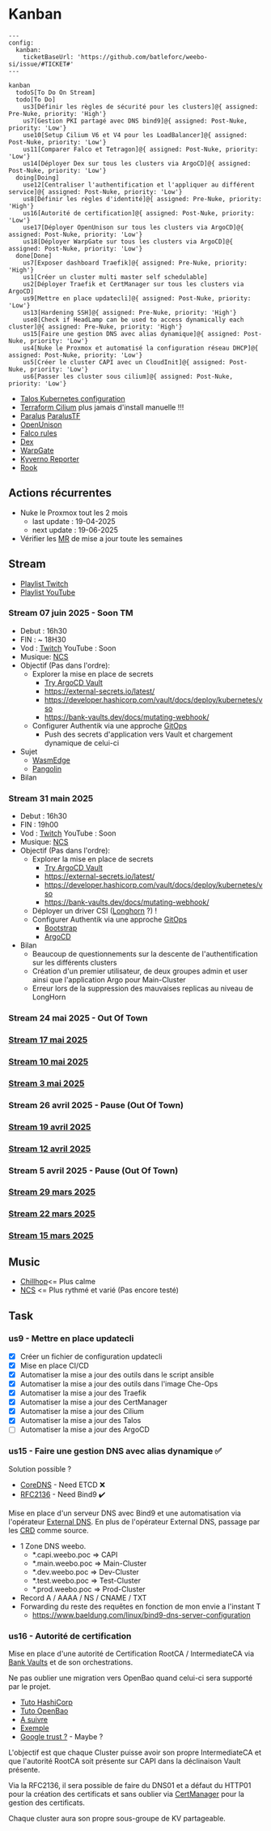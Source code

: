 # Kanban

```mermaid
---
config:
  kanban:
    ticketBaseUrl: 'https://github.com/batleforc/weebo-si/issue/#TICKET#'
---

kanban
  todoS[To Do On Stream]
  todo[To Do]
    us3[Définir les règles de sécurité pour les clusters]@{ assigned: Pre-Nuke, priority: 'High'}
    us7[Gestion PKI partagé avec DNS bind9]@{ assigned: Post-Nuke, priority: 'Low'}
    use10[Setup Cilium V6 et V4 pour les LoadBalancer]@{ assigned: Post-Nuke, priority: 'Low'}
    us11[Comparer Falco et Tetragon]@{ assigned: Post-Nuke, priority: 'Low'}
    us14[Déployer Dex sur tous les clusters via ArgoCD]@{ assigned: Post-Nuke, priority: 'Low'}
  doing[Doing]
    use12[Centraliser l'authentification et l'appliquer au différent service]@{ assigned: Post-Nuke, priority: 'Low'}
    us8[Définir les règles d'identité]@{ assigned: Pre-Nuke, priority: 'High'}
    us16[Autorité de certification]@{ assigned: Post-Nuke, priority: 'Low'}
    use17[Déployer OpenUnison sur tous les clusters via ArgoCD]@{ assigned: Post-Nuke, priority: 'Low'}
    us18[Déployer WarpGate sur tous les clusters via ArgoCD]@{ assigned: Post-Nuke, priority: 'Low'}
  done[Done]
    us7[Exposer dashboard Traefik]@{ assigned: Pre-Nuke, priority: 'High'}
    us1[Créer un cluster multi master self schedulable]
    us2[Déployer Traefik et CertManager sur tous les clusters via ArgoCD]
    us9[Mettre en place updatecli]@{ assigned: Post-Nuke, priority: 'Low'}
    us13[Hardening SSH]@{ assigned: Pre-Nuke, priority: 'High'}
    use8[Check if HeadLamp can be used to access dynamically each cluster]@{ assigned: Pre-Nuke, priority: 'High'}
    us15[Faire une gestion DNS avec alias dynamique]@{ assigned: Post-Nuke, priority: 'Low'}
    us4[Nuke le Proxmox et automatisé la configuration réseau DHCP]@{ assigned: Post-Nuke, priority: 'Low'}
    us5[Créer le cluster CAPI avec un CloudInit]@{ assigned: Post-Nuke, priority: 'Low'}
    us6[Passer les cluster sous cilium]@{ assigned: Post-Nuke, priority: 'Low'}
```

- [Talos Kubernetes configuration](https://www.talos.dev/v1.9/reference/configuration/v1alpha1/config/)
- [Terraform Cilium](https://registry.terraform.io/providers/littlejo/cilium/latest/docs/resources/cilium) plus jamais d'install manuelle !!!
- [Paralus](https://www.paralus.io/docs/Installation/) [ParalusTF](https://registry.terraform.io/providers/iherbllc/paralus/latest/docs)
- [OpenUnison](https://openunison.github.io/)
- [Falco rules](https://une-tasse-de.cafe/blog/falco/)
- [Dex](https://dexidp.io/)
- [WarpGate](https://warpgate.null.page/docs/)
- [Kyverno Reporter](https://kyverno.github.io/policy-reporter-docs/getting-started/installation.html)
- [Rook](https://rook.io/docs/rook/latest-release/Storage-Configuration/Object-Storage-RGW/object-storage/#create-local-object-stores-with-pool-placements)

## Actions récurrentes

- Nuke le Proxmox tout les 2 mois
  - last update : 19-04-2025
  - next update : 19-06-2025
- Vérifier les [MR](https://github.com/batleforc/weebo-si/pulls?q=is%3Aopen+is%3Apr+label%3AUpdateCLI) de mise a jour toute les semaines

## Stream

- [Playlist Twitch](https://www.twitch.tv/collections/Gha3LW0WLRh8hg)
- [Playlist YouTube](https://youtube.com/playlist?list=PLgGm8OmIPBhnlGhLG4RhUXV8zUvBmvl-O&si=dIglK5lVrDIImCQo)

### Stream 07 juin 2025 - Soon TM

- Debut : 16h30
- FIN : ~ 18H30
- Vod : [Twitch](https://www.twitch.tv/batleforc) YouTube : Soon
- Musique: [NCS](https://ncs.io/)
- Objectif (Pas dans l'ordre):
  - Explorer la mise en place de secrets
    - [Try ArgoCD Vault](https://argocd-vault-plugin.readthedocs.io/en/stable/installation/)
    - <https://external-secrets.io/latest/>
    - <https://developer.hashicorp.com/vault/docs/deploy/kubernetes/vso>
    - <https://bank-vaults.dev/docs/mutating-webhook/>
  - Configurer Authentik via une approche [GitOps](https://registry.terraform.io/providers/goauthentik/authentik/latest/docs)
    - Push des secrets d'application vers Vault et chargement dynamique de celui-ci
- Sujet
  - [WasmEdge](https://github.com/siderolabs/extensions/tree/main/container-runtime/wasmedge)
  - [Pangolin](https://docs.fossorial.io/Pangolin/overview)
- Bilan

### Stream 31 main 2025

- Debut : 16h30
- FIN : 19h00
- Vod : [Twitch](https://www.twitch.tv/videos/2473394722) YouTube : Soon
- Musique: [NCS](https://ncs.io/)
- Objectif (Pas dans l'ordre):
  - Explorer la mise en place de secrets
    - [Try ArgoCD Vault](https://argocd-vault-plugin.readthedocs.io/en/stable/installation/)
    - <https://external-secrets.io/latest/>
    - <https://developer.hashicorp.com/vault/docs/deploy/kubernetes/vso>
    - <https://bank-vaults.dev/docs/mutating-webhook/>
  - Déployer un driver CSI ([Longhorn](https://www.talos.dev/v1.10/kubernetes-guides/configuration/storage/) ?) !
  - Configurer Authentik via une approche [GitOps](https://registry.terraform.io/providers/goauthentik/authentik/latest/docs)
    - [Bootstrap](https://docs.goauthentik.io/docs/install-config/automated-install)
    - [ArgoCD](https://docs.goauthentik.io/integrations/services/argocd/)
- Bilan
  - Beaucoup de questionnements sur la descente de l'authentification sur les différents clusters
  - Création d'un premier utilisateur, de deux groupes admin et user ainsi que l'application Argo pour Main-Cluster
  - Erreur lors de la suppression des mauvaises replicas au niveau de LongHorn

### Stream 24 mai 2025 - Out Of Town

### [Stream 17 mai 2025](/0.introduction/stream/17-05-2025.html)

### [Stream 10 mai 2025](/0.introduction/stream/10-05-2025.html)

### [Stream 3 mai 2025](/0.introduction/stream/03-05-2025.html)

### Stream 26 avril 2025 - Pause (Out Of Town)

### [Stream 19 avril 2025](/0.introduction/stream/19-04-2025.html)

### [Stream 12 avril 2025](/0.introduction/stream/12-04-2025.html)

### Stream 5 avril 2025 - Pause (Out Of Town)

### [Stream 29 mars 2025](/0.introduction/stream/29-03-2025.html)

### [Stream 22 mars 2025](/0.introduction/stream/22-03-2025.html)

### [Stream 15 mars 2025](/0.introduction/stream/15-03-2025.html)

## Music

- [Chillhop](https://app.chillhop.com/)<= Plus calme
- [NCS](https://ncs.io/) <= Plus rythmé et varié (Pas encore testé)

## Task

### us9 - Mettre en place updatecli

- [x] Créer un fichier de configuration updatecli
- [x] Mise en place CI/CD
- [x] Automatiser la mise a jour des outils dans le script ansible
- [x] Automatiser la mise a jour des outils dans l'image Che-Ops
- [x] Automatiser la mise a jour des Traefik
- [x] Automatiser la mise a jour des CertManager
- [x] Automatiser la mise a jour des Cilium
- [x] Automatiser la mise a jour des Talos
- [ ] Automatiser la mise a jour des ArgoCD

### us15 - Faire une gestion DNS avec alias dynamique ✅

Solution possible ?

- [CoreDNS](https://coredns.io/) - Need ETCD ❌
- [RFC2136](https://github.com/kubernetes-sigs/external-dns/blob/master/docs/tutorials/rfc2136.md) - Need Bind9 ✔️

Mise en place d'un serveur DNS avec Bind9 et une automatisation via l'opérateur [External DNS](https://github.com/kubernetes-sigs/external-dns). En plus de l'opérateur External DNS, passage par les [CRD](https://github.com/kubernetes-sigs/external-dns/blob/master/docs/sources/crd.md) comme source.

- 1 Zone DNS weebo.
  - *.capi.weebo.poc => CAPI
  - *.main.weebo.poc => Main-Cluster
  - *.dev.weebo.poc => Dev-Cluster
  - *.test.weebo.poc => Test-Cluster
  - *.prod.weebo.poc => Prod-Cluster
- Record A / AAAA / NS / CNAME / TXT
- Forwarding du reste des requêtes en fonction de mon envie a l'instant T
  - <https://www.baeldung.com/linux/bind9-dns-server-configuration>

### us16 - Autorité de certification

Mise en place d'une autorité de Certification RootCA / IntermediateCA via [Bank Vaults](https://bank-vaults.dev/) et de son orchestrations.

Ne pas oublier une migration vers OpenBao quand celui-ci sera supporté par le projet.

- [Tuto HashiCorp](https://developer.hashicorp.com/vault/tutorials/pki/pki-engine)
- [Tuto OpenBao](https://openbao.org/docs/secrets/pki/quick-start-root-ca/)
- [A suivre](https://github.com/bank-vaults/bank-vaults/issues/3077)
- [Exemple](https://github.com/bank-vaults/bank-vaults/blob/main/vault-config.yml)
- [Google trust ?](https://serverfault.com/questions/946756/ssl-certificate-in-system-store-not-trusted-by-chrome) - Maybe ?

L'objectif est que chaque Cluster puisse avoir son propre IntermediateCA et que l'autorité RootCA soit présente sur CAPI dans la déclinaison Vault présente.

Via la RFC2136, il sera possible de faire du DNS01 et a défaut du HTTP01 pour la création des certificats et sans oublier via [CertManager](https://cert-manager.io/docs/) pour la gestion des certificats.

Chaque cluster aura son propre sous-groupe de KV partageable.
